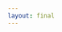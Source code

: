 ```yaml
---
layout: final
---
```


<!--<style>         Gets rid of Header completely
  .page-header {
    display: none;
  }
</style>-->